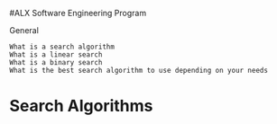#ALX Software Engineering Program

General

    What is a search algorithm
    What is a linear search
    What is a binary search
    What is the best search algorithm to use depending on your needs

# Search Algorithms

